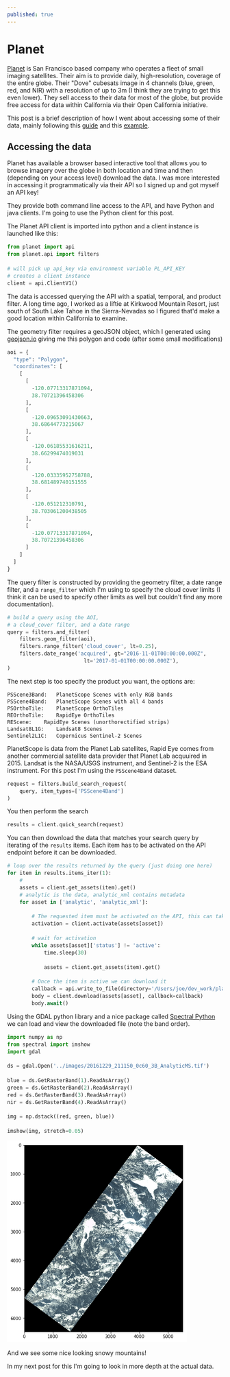 ```yaml
---
published: true
---
```

# Planet
[Planet](https://www.planet.com) is San Francisco based company who operates a fleet of small imaging satellites.  Their aim is to provide daily, high-resolution, coverage of the entire globe.  Their "Dove" cubesats image in 4 channels (blue, green, red, and NIR) with a resolution of up to 3m (I think they are trying to get this even lower).  They sell access to their data for most of the globe, but provide free access for data within California via their Open California initiative.

This post is a brief description of how I went about accessing some of their data, mainly following this [guide](https://www.planet.com/docs/api-quickstart-examples/) and this [example](https://github.com/planetlabs/planet-client-python/issues/101).

## Accessing the data
Planet has available a browser based interactive tool that allows you to browse imagery over the globe in both location and time and then (depending on your access level) download the data.  I was more interested in accessing it programmatically via their API so I signed up and got myself an API key!

They provide both command line access to the API, and have Python and java clients.  I'm going to use the Python client for this post. 

The Planet API client is imported into python and a client instance is launched like this:
```python
from planet import api
from planet.api import filters

# will pick up api_key via environment variable PL_API_KEY
# creates a client instance
client = api.ClientV1()
```

The data is accessed querying the API with a spatial, temporal, and product filter.  A long time ago, I worked as a liftie at Kirkwood Mountain Resort, just south of South Lake Tahoe in the Sierra-Nevadas so I figured that'd make a good location within California to examine.  

The geometry filter requires a geoJSON object, which I generated using [geojson.io](http://geojson.io/#map=2/20.0/0.0) giving me this polygon and code (after some small modifications)
```python
aoi = {
  "type": "Polygon",
  "coordinates": [
    [
      [
        -120.07713317871094,
        38.70721396458306
      ],
      [
        -120.09653091430663,
        38.68644773215067
      ],
      [
        -120.06185531616211,
        38.66299474019031
      ],
      [
        -120.03335952758788,
        38.681489740151555
      ],
      [
        -120.051212310791,
        38.703061200438505
      ],
      [
        -120.07713317871094,
        38.70721396458306
      ]
    ]
  ]
}
```
The query filter is constructed by providing the geometry filter, a date range filter, and a `range_filter` which I'm using to specify the cloud cover limits (I think it can be used to specify other limits as well but couldn't find any more documentation).

```python
# build a query using the AOI,
# a cloud_cover filter, and a date range
query = filters.and_filter(
    filters.geom_filter(aoi),
    filters.range_filter('cloud_cover', lt=0.25),
    filters.date_range('acquired', gt="2016-11-01T00:00:00.000Z",
                         lt='2017-01-01T00:00:00.000Z'),
)
```

The next step is too specify the product you want, the options are:

	PSScene3Band:	PlanetScope Scenes with only RGB bands
	PSScene4Band:	PlanetScope Scenes with all 4 bands
	PSOrthoTile:	PlanetScope OrthoTiles
	REOrthoTile:	RapidEye OrthoTiles
	REScene:	RapidEye Scenes (unorthorectified strips)
	Landsat8L1G:	Landsat8 Scenes
	Sentinel2L1C:	Copernicus Sentinel-2 Scenes


PlanetScope is data from the Planet Lab satellites, Rapid Eye comes from another commercial satellite data provider that Planet Lab acquuired in 2015.  Landsat is the NASA/USGS instrument, and Sentinel-2 is the ESA instrument.  For this post I'm using the `PSScene4Band` dataset.

```python
request = filters.build_search_request(
    query, item_types=['PSScene4Band']
)
```

You then perform the search
```python
results = client.quick_search(request)
```
You can then download the data that matches your search query by iterating of the `results` items.  Each item has to be activated on the API endpoint before it can be downloaded.
```python
# loop over the results returned by the query (just doing one here)
for item in results.items_iter(1):
    #
    assets = client.get_assets(item).get()
    # analytic is the data, analytic_xml contains metadata
    for asset in ['analytic', 'analytic_xml']:

        # The requested item must be activated on the API, this can take a few mins
        activation = client.activate(assets[asset])

        # wait for activation
        while assets[asset]['status'] != 'active':
            time.sleep(30)

            assets = client.get_assets(item).get()

        # Once the item is active we can download it
        callback = api.write_to_file(directory='/Users/joe/dev_work/planet/images')
        body = client.download(assets[asset], callback=callback)
        body.await()
```

Using the GDAL python library and a nice package called [Spectral Python](http://www.spectralpython.net) we can load and view the downloaded file (note the band order).

```python
import numpy as np
from spectral import imshow
import gdal

ds = gdal.Open('../images/20161229_211150_0c60_3B_AnalyticMS.tif')

blue = ds.GetRasterBand(1).ReadAsArray()
green = ds.GetRasterBand(2).ReadAsArray()
red = ds.GetRasterBand(3).ReadAsArray()
nir = ds.GetRasterBand(4).ReadAsArray()

img = np.dstack((red, green, blue))

imshow(img, stretch=0.05)
```

![](../_images/planet_kirkwood.png)

And we see some nice looking snowy mountains!

In my next post for this I'm going to look in more depth at the actual data.
